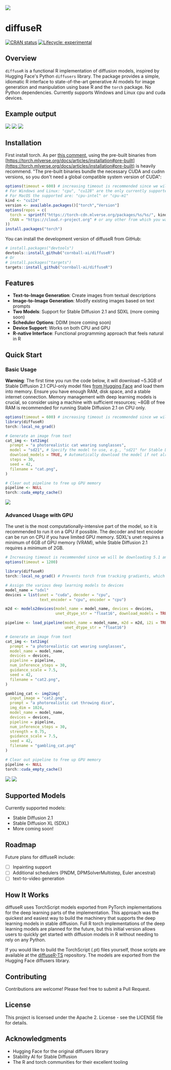 ![](man/figures/diffuseRlogo.png)

# diffuseR

[![CRAN status](https://www.r-pkg.org/badges/version/diffuseR)](https://CRAN.R-project.org/package=diffuseR)
[![Lifecycle: experimental](https://img.shields.io/badge/lifecycle-experimental-orange.svg)](https://lifecycle.r-lib.org/articles/stages.html#experimental)

## Overview

`diffuseR` is a functional R implementation of diffusion models, inspired by Hugging Face's Python `diffusers` library. The package provides a simple, idiomatic R interface to state-of-the-art generative AI models for image generation and manipulation using base R and the `torch` package. No Python dependencies. Currently supports Windows and Linux cpu and cuda devices.

## Example output

![](man/figures/20250602_231518_retro_tin_toy_robot.png)
![](man/figures/20250528_200344_Calvin_and_Hobbes_on_a_beach__Calvin_wearing_a_red.png)
![](man/figures/20250601_111817_Beach_at_night__glowing_waves__stars_in_the_sky__h.png)

## Installation

First install torch. As per [this comment](https://github.com/mlverse/torch/issues/1198#issuecomment-2419363312), using the pre-built binaries from [https://torch.mlverse.org/docs/articles/installation#pre-built](https://torch.mlverse.org/docs/articles/installation#pre-built) is heavily recommend. "The pre-built binaries bundle the necessary CUDA and cudnn versions, so you don't need a global compatible system version of CUDA":

```r
options(timeout = 600) # increasing timeout is recommended since we will be downloading a 2GB file.
# For Windows and Linux: "cpu", "cu128" are the only currently supported
# For MacOS the supported are: "cpu-intel" or "cpu-m1"
kind <- "cu124"
version <- available.packages()["torch","Version"]
options(repos = c(
  torch = sprintf("https://torch-cdn.mlverse.org/packages/%s/%s/", kind, version),
  CRAN = "https://cloud.r-project.org" # or any other from which you want to install the other R dependencies.
))
install.packages("torch")
```

You can install the development version of diffuseR from GitHub:

```r
# install.packages("devtools")
devtools::install_github("cornball-ai/diffuseR")
# Or
# install.packages("targets")
targets::install_github("cornball-ai/diffuseR")
```

## Features

- **Text-to-Image Generation**: Create images from textual descriptions
- **Image-to-Image Generation**: Modify existing images based on text prompts
- **Two Models**: Support for Stable Diffusion 2.1 and SDXL (more coming soon)
- **Scheduler Options**: DDIM (more coming soon)
- **Device Support**: Works on both CPU and GPU
- **R-native Interface**: Functional programming approach that feels natural in R

## Quick Start

### Basic Usage

**Warning**: The first time you run the code below, it will download ~5.3GB of Stable Diffusion 2.1 CPU-only model files [from Hugging Face](https://huggingface.co/datasets/cornball-ai/sd21-R/tree/main) and load them into memory. Ensure you have enough RAM, disk space, and a stable internet connection. Memory management with deep learning models is crucial, so consider using a machine with sufficient resources; ~8GB of free RAM is recommended for running Stable Diffusion 2.1 on CPU only.

```r
options(timeout = 600) # increasing timeout is recommended since we will be downloading a 3.5GB file.
library(diffuseR)
torch::local_no_grad()

# Generate an image from text
cat_img <- txt2img(
  prompt = "a photorealistic cat wearing sunglasses",
  model = "sd21", # Specify the model to use, e.g., "sd21" for Stable Diffusion 2.1
  download_models = TRUE, # Automatically download the model if not already present
  steps = 30,
  seed = 42,
  filename = "cat.png",
)

# Clear out pipeline to free up GPU memory
pipeline <- NULL
torch::cuda_empty_cache()
```
![](man/figures/cat.png)

### Advanced Usage with GPU

The unet is the most computationally-intensive part of the model, so it is recommended to run it on a GPU if possible. The decoder and text encoder can be run on CPU if you have limited GPU memory. SDXL's unet requires a minimum of 6GB of GPU memory (VRAM), while Stable Diffusion 2.1 requires a minimum of 2GB.

```r
# Increasing timeout is recommended since we will be downloading 5.1 and 2.8GB model files, among others.
options(timeout = 1200) 

library(diffuseR)
torch::local_no_grad() # Prevents torch from tracking gradients, which is not needed for inference

# Assign the various deep learning models to devices
model_name = "sdxl"
devices = list(unet = "cuda", decoder = "cpu",
               text_encoder = "cpu", encoder = "cpu")

m2d <- models2devices(model_name = model_name, devices = devices,
                      unet_dtype_str = "float16", download_models = TRUE)

pipeline <- load_pipeline(model_name = model_name, m2d = m2d, i2i = TRUE,
                          unet_dtype_str = "float16")

# Generate an image from text
cat_img <- txt2img(
  prompt = "a photorealistic cat wearing sunglasses",
  model_name = model_name,
  devices = devices,
  pipeline = pipeline,
  num_inference_steps = 30,
  guidance_scale = 7.5,
  seed = 42,
  filename = "cat2.png",
)

gambling_cat <- img2img(
  input_image = "cat2.png",
  prompt = "a photorealistic cat throwing dice",
  img_dim = 1024,
  model_name = model_name,
  devices = devices,
  pipeline = pipeline,
  num_inference_steps = 30,
  strength = 0.75,
  guidance_scale = 7.5,
  seed = 42,
  filename = "gambling_cat.png"
)

# Clear out pipeline to free up GPU memory
pipeline <- NULL
torch::cuda_empty_cache()
```
![](man/figures/cat2.png)
![](man/figures/gambling_cat.png)

## Supported Models

Currently supported models:

- Stable Diffusion 2.1
- Stable Diffusion XL (SDXL)
- More coming soon!

## Roadmap

Future plans for diffuseR include:

- [ ] Inpainting support
- [ ] Additional schedulers (PNDM, DPMSolverMultistep, Euler ancestral)
- [ ] text-to-video generation

## How It Works

diffuseR uses TorchScript models exported from PyTorch implementations for the deep learning parts of the implementation. This approach was the quickest and easiest way to build the machinery that supports the deep learning models in stable diffusion. Full R torch implementations of the deep learning models are planned for the future, but this initial version allows users to quickly get started with diffusion models in R without needing to rely on any Python.

If you would like to build the TorchScript (.pt) files yourself, those scripts are available at the [diffuseR-TS](https://github.com/cornball-ai/diffuseR-TS/) repository. The models are exported from the Hugging Face diffusers library.

## Contributing

Contributions are welcome! Please feel free to submit a Pull Request.

## License

This project is licensed under the Apache 2. License - see the LICENSE file for details.

## Acknowledgments

- Hugging Face for the original diffusers library
- Stability AI for Stable Diffusion
- The R and torch communities for their excellent tooling
